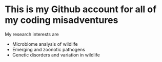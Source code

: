 # This is my Github account for all of my coding misadventures

My research interests are 
- Microbiome analysis of wildlife
- Emerging and zoonotic pathogens
- Genetic disorders and variation in wildlife


<!--
**ZebAntonioli/ZebAntonioli** is a ✨ _special_ ✨ repository because its `README.md` (this file) appears on your GitHub profile.

Here are some ideas to get you started:

- 🔭 I’m currently working on ...
- 🌱 I’m currently learning ...
- 👯 I’m looking to collaborate on ...
- 🤔 I’m looking for help with ...
- 💬 Ask me about ...
- 📫 How to reach me: ...
- 😄 Pronouns: ...
- ⚡ Fun fact: ...
-->
